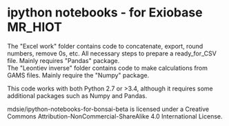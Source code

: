 # ipython notebooks - for Exiobase MR_HIOT

The "Excel work" folder contains code to concatenate, export, round numbers, remove 0s, etc. All necessary steps to prepare a ready_for_CSV file. Mainly requires "Pandas" package.  
The "Leontiev inverse" folder contains code to make calculations from GAMS files. Mainly require the "Numpy" package.

This code works with both Python 2.7 or >3.4, although it requires some additional packages such as Numpy and Pandas.

mdsie/ipython-notebooks-for-bonsai-beta is licensed under a Creative Commons Attribution-NonCommercial-ShareAlike 4.0 International License.
